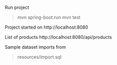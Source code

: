 Run project

> mvn spring-boot:run
> mvn test

Project started on http://localhost:8080

List of products
http://localhost:8080/api/products

Sample dataset imports from
> resources/import.sql
